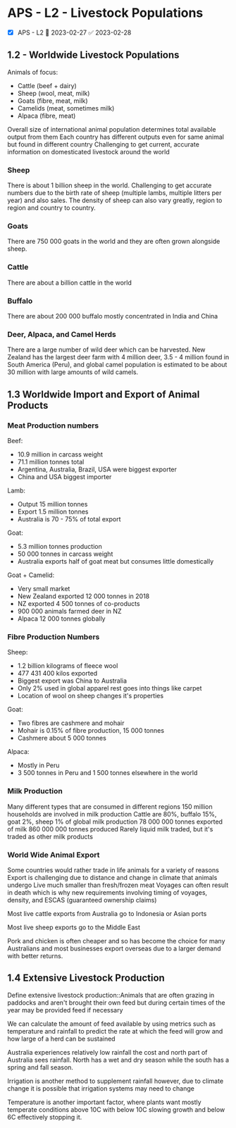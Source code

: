 # APS - L2 - Livestock Populations

- [x] APS - L2 📅 2023-02-27 ✅ 2023-02-28

## 1.2 - Worldwide Livestock Populations

Animals of focus:

- Cattle (beef + dairy)
- Sheep (wool, meat, milk)
- Goats (fibre, meat, milk)
- Camelids (meat, sometimes milk)
- Alpaca (fibre, meat)

Overall size of international animal population determines total available output from them 
Each country has different outputs even for same animal but found in different country
Challenging to get current, accurate information on domesticated livestock around the world

### Sheep

There is about 1 billion sheep in the world. Challenging to get accurate numbers due to the birth rate of sheep (multiple lambs, multiple litters per year) and also sales. The density of sheep can also vary greatly, region to region and country to country.

### Goats

There are 750 000 goats in the world and they are often grown alongside sheep.

### Cattle

There are about a billion cattle in the world

### Buffalo

There are about 200 000 buffalo mostly concentrated in India and China


### Deer, Alpaca, and Camel Herds

There are a large number of wild deer which can be harvested. New Zealand has the largest deer farm with 4 million deer, 3.5 - 4 million found in South America (Peru), and global camel population is estimated to be about 30 million with large amounts of wild camels.

## 1.3 Worldwide Import and Export of Animal Products

### Meat Production numbers

Beef:
- 10.9 million in carcass weight
- 71.1 million tonnes total
- Argentina, Australia, Brazil, USA were biggest exporter 
- China and USA biggest importer

Lamb: 
- Output 15 million tonnes
- Export 1.5 million tonnes
- Australia is 70 - 75% of total export

Goat:
- 5.3 million tonnes production
- 50 000 tonnes in carcass weight
- Australia exports half of goat meat but consumes little domestically

Goat + Camelid:
- Very small market
- New Zealand exported 12 000 tonnes in 2018
- NZ exported 4 500 tonnes of co-products
- 900 000 animals farmed deer in NZ
- Alpaca 12 000 tonnes globally

### Fibre Production Numbers

Sheep: 
- 1.2 billion kilograms of fleece wool
- 477 431 400 kilos exported
- Biggest export was China to Australia
- Only 2% used in global apparel rest goes into things like carpet
- Location of wool on sheep changes it's properties

Goat:
- Two fibres are cashmere and mohair
- Mohair is 0.15% of fibre production, 15 000 tonnes
- Cashmere about 5 000 tonnes

Alpaca:
- Mostly in Peru
- 3 500 tonnes in Peru and 1 500 tonnes elsewhere in the world

### Milk Production

Many different types that are consumed in different regions
150 million households are involved in milk production
Cattle are 80%, buffalo 15%, goat 2%, sheep 1% of global milk production
78 000 000 tonnes exported of milk
860 000 000 tonnes produced
Rarely liquid milk traded, but it's traded as other milk products

### World Wide Animal Export

Some countries would rather trade in life animals for a variety of reasons
Export is challenging due to distance and change in climate that animals undergo
Live much smaller than fresh/frozen meat
Voyages can often result in death which is why new requirements involving timing of voyages, density, and ESCAS (guaranteed ownership claims)

Most live cattle exports from Australia go to Indonesia or Asian ports

Most live sheep exports go to the Middle East

Pork and chicken is often cheaper and so has become the choice for many Australians and most businesses export overseas due to a larger demand with better returns.

## 1.4 Extensive Livestock Production

Define extensive livestock production::Animals that are often grazing in paddocks and aren't brought their own feed but during certain times of the year may be provided feed if necessary

We can calculate the amount of feed available by using metrics such as temperature and rainfall to predict the rate at which the feed will grow and how large of a herd can be sustained

Australia experiences relatively low rainfall the cost and north part of Australia sees rainfall. North has a wet and dry season while the south has a spring and fall season.

Irrigation is another method to supplement rainfall however, due to climate change it is possible that irrigation systems may need to change

Temperature is another important factor, where plants want mostly temperate conditions above 10C with below 10C slowing growth and below 6C effectively stopping it.



